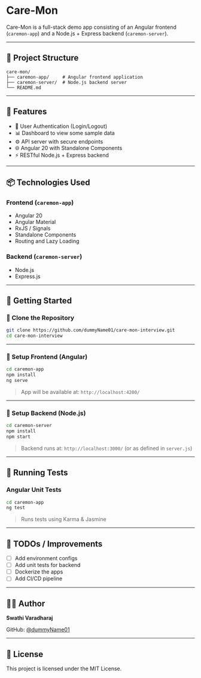 # Care-Mon

Care-Mon is a full-stack demo app consisting of an Angular frontend (`caremon-app`) and a Node.js + Express backend (`caremon-server`).

---

## 📁 Project Structure

```
care-mon/
├── caremon-app/     # Angular frontend application
├── caremon-server/  # Node.js backend server
└── README.md
```

---

## 🚀 Features

- 🔐 User Authentication (Login/Logout)
- 📊 Dashboard to view some sample data
- ⚙️ API server with secure endpoints
- 🌐 Angular 20 with Standalone Components
- ⚡ RESTful Node.js + Express backend

---

## 📦 Technologies Used

### Frontend (`caremon-app`)
- Angular 20
- Angular Material
- RxJS / Signals
- Standalone Components
- Routing and Lazy Loading

### Backend (`caremon-server`)
- Node.js
- Express.js

---

## 📲 Getting Started

### 🔧 Clone the Repository
```bash
git clone https://github.com/dummyName01/care-mon-interview.git
cd care-mon-interview
```

---

### 🔹 Setup Frontend (Angular)

```bash
cd caremon-app
npm install
ng serve
```

> App will be available at: `http://localhost:4200/`

---

### 🔹 Setup Backend (Node.js)

```bash
cd caremon-server
npm install
npm start
```

> Backend runs at: `http://localhost:3000/` (or as defined in `server.js`)

---

## 🧪 Running Tests

### Angular Unit Tests
```bash
cd caremon-app
ng test
```

> Runs tests using Karma & Jasmine

---

## 📌 TODOs / Improvements

- [ ] Add environment configs
- [ ] Add unit tests for backend
- [ ] Dockerize the apps
- [ ] Add CI/CD pipeline

---

## 🧑‍💻 Author

**Swathi Varadharaj**

GitHub: [@dummyName01](https://github.com/dummyName01)

---

## 📄 License

This project is licensed under the MIT License.
